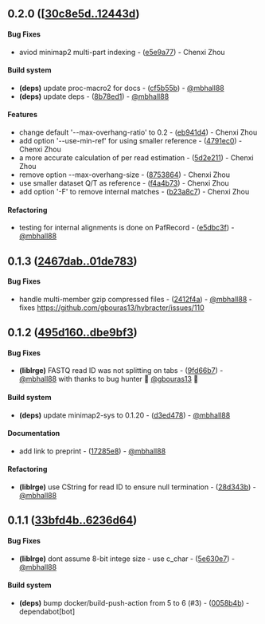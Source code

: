 ## 0.2.0 ([[30c8e5d..12443d](https://github.com/mbhall88/lrge/compare/lrge-0.1.3...lrge-0.2.0))
#### Bug Fixes
- aviod minimap2 multi-part indexing - ([e5e9a77](https://github.com/mbhall88/lrge/commit/e5e9a773336638a8f57384d76913e34cae483a66)) - Chenxi Zhou
#### Build system
- **(deps)** update proc-macro2 for docs - ([cf5b55b](https://github.com/mbhall88/lrge/commit/cf5b55bd3bc9cdc4ed3b80007ed45076dd034002)) - [@mbhall88](https://github.com/mbhall88)
- **(deps)** update deps - ([8b78ed1](https://github.com/mbhall88/lrge/commit/8b78ed110e967f09ed4481ec51dbdb25e4bf860f)) - [@mbhall88](https://github.com/mbhall88)
#### Features
- change default '--max-overhang-ratio' to 0.2 - ([eb941d4](https://github.com/mbhall88/lrge/commit/eb941d4a4f054eedc1681b126ee465948ace3c83)) - Chenxi Zhou
- add option '--use-min-ref' for using smaller reference - ([4791ec0](https://github.com/mbhall88/lrge/commit/4791ec066dd204c97cd91884b473c3bcf50e2931)) - Chenxi Zhou
- a more accurate calculation of per read estimation - ([5d2e211](https://github.com/mbhall88/lrge/commit/5d2e211e976ab7df9d3db05243175c9fda210b90)) - Chenxi Zhou
- remove option --max-overhang-size - ([8753864](https://github.com/mbhall88/lrge/commit/875386408f7d718816a08bda6eb6398b22230bf0)) - Chenxi Zhou
- use smaller dataset Q/T as reference - ([f4a4b73](https://github.com/mbhall88/lrge/commit/f4a4b73283062435c8ca8958e4fe71fd796371d7)) - Chenxi Zhou
- add option '-F' to remove internal matches - ([b23a8c7](https://github.com/mbhall88/lrge/commit/b23a8c7fea82aff1344c4f108628cf6044245245)) - Chenxi Zhou
#### Refactoring
- testing for internal alignments is done on PafRecord - ([e5dbc3f](https://github.com/mbhall88/lrge/commit/e5dbc3f2454cbca1753a76aed0a884c703f2dea5)) - [@mbhall88](https://github.com/mbhall88)

## 0.1.3 ([2467dab..01de783](https://github.com/mbhall88/lrge/compare/2467dab..01de783))
#### Bug Fixes
- handle multi-member gzip compressed files - ([2412f4a](https://github.com/mbhall88/lrge/commit/2412f4ab52c9fd8baf3e310fd637f389228ac7f6)) - [@mbhall88](https://github.com/mbhall88) - fixes <https://github.com/gbouras13/hybracter/issues/110>

## 0.1.2 ([495d160..dbe9bf3](https://github.com/mbhall88/lrge/compare/495d160..dbe9bf3))
#### Bug Fixes
- **(liblrge)** FASTQ read ID was not splitting on tabs - ([9fd66b7](https://github.com/mbhall88/lrge/commit/9fd66b77fa971fc17086686faf3c1da8fd8111d4)) - [@mbhall88](https://github.com/mbhall88) with thanks to bug hunter 🐛 [@gbouras13](https://github.com/gbouras13) 🐛 
#### Build system
- **(deps)** update minimap2-sys to 0.1.20 - ([d3ed478](https://github.com/mbhall88/lrge/commit/d3ed478b86ba813a22017b5d8f4546f5cb35338a)) - [@mbhall88](https://github.com/mbhall88)
#### Documentation
- add link to preprint - ([17285e8](https://github.com/mbhall88/lrge/commit/17285e86a1f72bcb52e3f260ff1a0f6af438b529)) - [@mbhall88](https://github.com/mbhall88)
#### Refactoring
- **(liblrge)** use CString for read ID to ensure null termination - ([28d343b](https://github.com/mbhall88/lrge/commit/28d343b4fb0b4974dad8f9e1af6d4061e7d2077c)) - [@mbhall88](https://github.com/mbhall88)

## 0.1.1 ([33bfd4b..6236d64](https://github.com/mbhall88/lrge/compare/33bfd4b..6236d64))
#### Bug Fixes
- **(liblrge)** dont assume 8-bit intege size - use c_char - ([5e630e7](https://github.com/mbhall88/lrge/commit/5e630e76def0d01592896334816a972019c71a9f)) - [@mbhall88](https://github.com/mbhall88)
#### Build system
- **(deps)** bump docker/build-push-action from 5 to 6 (#3) - ([0058b4b](https://github.com/mbhall88/lrge/commit/0058b4b818de05d76c4826876b4b4f58a96052b7)) - dependabot[bot]